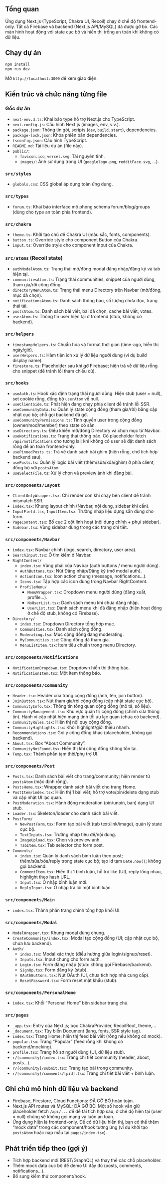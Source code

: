 ## Tổng quan

Ứng dụng Next.js (TypeScript, Chakra UI, Recoil) chạy ở chế độ frontend-only. Tất cả Firebase và backend (Next.js API/MySQL) đã được gỡ bỏ. Các màn hình hoạt động với state cục bộ và hiển thị trống an toàn khi không có dữ liệu.

## Chạy dự án

```bash
npm install
npm run dev
```

Mở `http://localhost:3000` để xem giao diện.

## Kiến trúc và chức năng từng file

### Gốc dự án
- `next-env.d.ts`: Khai báo type hỗ trợ Next.js cho TypeScript.
- `next.config.js`: Cấu hình Next.js (images, env, v.v.).
- `package.json`: Thông tin gói, scripts (`dev`, `build`, `start`), dependencies.
- `package-lock.json`: Khóa phiên bản dependencies.
- `tsconfig.json`: Cấu hình TypeScript.
- `README.md`: Tài liệu dự án (file này).
- `public/`:
  - `favicon.ico`, `vercel.svg`: Tài nguyên tĩnh.
  - `images/`: Ảnh sử dụng trong UI (`googlelogo.png`, `redditFace.svg`, ...).

### `src/styles`
- `globals.css`: CSS global áp dụng toàn ứng dụng.

### `src/types`
- `forum.ts`: Khai báo interface mô phỏng schema forum/blog/groups (dùng cho type an toàn phía frontend).

### `src/chakra`
- `theme.ts`: Khởi tạo chủ đề Chakra UI (màu sắc, fonts, components).
- `button.ts`: Override style cho component Button của Chakra.
- `input.ts`: Override style cho component Input của Chakra.

### `src/atoms` (Recoil state)
- `authModalAtom.ts`: Trạng thái mở/đóng modal đăng nhập/đăng ký và tab hiện tại.
- `communitiesAtom.ts`: Trạng thái communities, snippet của người dùng, tham gia/rời cộng đồng.
- `directoryMenuAtom.ts`: Trạng thái menu Directory trên Navbar (mở/đóng, mục đã chọn).
- `notificationsAtom.ts`: Danh sách thông báo, số lượng chưa đọc, trạng thái tải.
- `postsAtom.ts`: Danh sách bài viết, bài đã chọn, cache bài viết, votes.
- `userAtom.ts`: Thông tin user hiện tại ở frontend (stub, không có backend).

### `src/helpers`
- `timestampHelpers.ts`: Chuẩn hóa và format thời gian (time-ago, hiển thị ngày/giờ).
- `userHelpers.ts`: Hàm tiện ích xử lý dữ liệu người dùng (ví dụ build display name).
- `firestore.ts`: Placeholder sau khi gỡ Firebase; hiện trả về dữ liệu rỗng cho snippet (để tránh lỗi tham chiếu cũ).

### `src/hooks`
- `useAuth.ts`: Hook xác định trạng thái người dùng. Hiện stub (user = null), set cookie rỗng, đồng bộ `userAtom` về null.
- `useClientSide.ts`: Phát hiện đang chạy phía client để tránh lỗi SSR.
- `useCommunityData.ts`: Quản lý state cộng đồng (tham gia/rời) bằng cập nhật cục bộ; chỗ gọi backend đã gỡ.
- `useCommunityPermissions.ts`: Tính quyền user trong cộng đồng (owner/mod/member) theo state có sẵn.
- `useDirectory.ts`: Điều khiển mở/đóng Directory và chọn mục từ Navbar.
- `useNotifications.ts`: Trạng thái thông báo. Có placeholder fetch `/api/notifications` cho tương lai; khi không có user sẽ đặt danh sách rỗng để an toàn frontend-only.
- `usePinnedPosts.ts`: Trả về danh sách bài ghim (hiện rỗng, chờ tích hợp backend sau).
- `usePosts.ts`: Quản lý logic bài viết (thêm/sửa/xóa/ghim) ở phía client, đồng bộ với `postsAtom`.
- `useSelectFile.ts`: Xử lý chọn và preview ảnh khi đăng bài.

### `src/components/Layout`
- `ClientOnlyWrapper.tsx`: Chỉ render con khi chạy bên client để tránh mismatch SSR.
- `index.tsx`: Khung layout chính (Navbar, nội dung, sidebar khi cần).
- `InputField.tsx`, `InputItem.tsx`: Trường nhập liệu dựng sẵn dùng cho form.
- `PageContent.tsx`: Bố cục 2 cột linh hoạt (nội dung chính + phụ/ sidebar).
- `Sidebar.tsx`: Vùng sidebar dùng trong các trang chi tiết.

### `src/components/Navbar`
- `index.tsx`: Navbar chính (logo, search, directory, user area).
- `SearchInput.tsx`: Ô tìm kiếm ở Navbar.
- `RightContent/`
  - `index.tsx`: Vùng phải của Navbar (auth buttons / menu người dùng).
  - `AuthButtons.tsx`: Nút Đăng nhập/Đăng ký (mở modal auth).
  - `ActionIcon.tsx`: Icon action chung (message, notifications...).
  - `Icons.tsx`: Tập hợp các icon dùng trong Navbar RightContent.
  - `ProfileMenu/`
    - `MenuWrapper.tsx`: Dropdown menu người dùng (đăng xuất, profile...).
    - `NoUserList.tsx`: Danh sách menu khi chưa đăng nhập.
    - `UserList.tsx`: Danh sách menu khi đã đăng nhập (hiện hoạt động ở chế độ stub, không có Firebase).
- `Directory/`
  - `index.tsx`: Dropdown Directory tổng hợp mục.
  - `Communities.tsx`: Danh sách cộng đồng.
  - `Moderating.tsx`: Mục cộng đồng đang moderating.
  - `MyCommunities.tsx`: Cộng đồng đã tham gia.
  - `MenuListItem.tsx`: Item tiêu chuẩn trong menu Directory.

### `src/components/Notifications`
- `NotificationDropdown.tsx`: Dropdown hiển thị thông báo.
- `NotificationItem.tsx`: Một item thông báo.

### `src/components/Community`
- `Header.tsx`: Header của trang cộng đồng (ảnh, tên, join button).
- `JoinButton.tsx`: Nút tham gia/rời cộng đồng (cập nhật state cục bộ).
- `CommunityInfo.tsx`: Thông tin tổng quan cộng đồng (mô tả, số liệu).
- `CommunityManagement.tsx`: Khu vực quản trị cộng đồng (chỉnh sửa thông tin). Hành vi cập nhật hiện mang tính tối ưu lạc quan (chưa có backend).
- `CommunityRules.tsx`: Hiển thị nội quy cộng đồng.
- `CommunityHighlights.tsx`: Khối highlight/giới thiệu nhanh.
- `Recommendations.tsx`: Gợi ý cộng đồng khác (placeholder, không gọi backend).
- `About.tsx`: Box “About Community”.
- `CommunityNotFound.tsx`: Hiển thị khi cộng đồng không tồn tại.
- `Temp.tsx`: Thành phần tạm thời/phụ trợ UI.

### `src/components/Post`
- `Posts.tsx`: Danh sách bài viết cho trang/community; hiện render từ `postsAtom` (mặc định rỗng).
- `PostsHome.tsx`: Wrapper danh sách bài viết cho trang Home.
- `PostItem/index.tsx`: Hiển thị 1 bài viết; hỗ trợ vote/pin/delete dạng stub và cập nhật UI lạc quan.
- `PostModeration.tsx`: Hành động moderation (pin/unpin, ban) dạng UI stub.
- `Loader.tsx`: Skeleton/loader cho danh sách bài viết.
- `PostForm/`
  - `NewPostForm.tsx`: Form tạo bài viết (tab text/link/image), quản lý state cục bộ.
  - `TextInputs.tsx`: Trường nhập tiêu đề/nội dung.
  - `ImageUpload.tsx`: Chọn và preview ảnh.
  - `TabItem.tsx`: Tab selector cho form post.
- `Comments/`
  - `index.tsx`: Quản lý danh sách bình luận theo post; thêm/sửa/xóa/reply trong state cục bộ; tạo id tạm `Date.now()`; không gọi backend.
  - `CommentItem.tsx`: Hiển thị 1 bình luận, hỗ trợ like (UI), reply lồng nhau, highlight theo hash URL.
  - `Input.tsx`: Ô nhập bình luận mới.
  - `ReplyInput.tsx`: Ô nhập trả lời một bình luận.

### `src/components/Main`
- `index.tsx`: Thành phần trang chính tổng hợp khối UI.

### `src/components/Modal`
- `ModalWrapper.tsx`: Khung modal dùng chung.
- `CreateCommunity/index.tsx`: Modal tạo cộng đồng (UI; cập nhật cục bộ, chưa lưu backend).
- `Auth/`
  - `index.tsx`: Modal xác thực (điều hướng giữa login/signup/reset).
  - `Inputs.tsx`: Input chung cho form auth.
  - `Login.tsx`: Form đăng nhập (stub: không gọi Firebase/backend).
  - `SignUp.tsx`: Form đăng ký (stub).
  - `OAuthButtons.tsx`: Nút OAuth (UI, chưa tích hợp nhà cung cấp).
  - `ResetPassword.tsx`: Form reset mật khẩu (stub).

### `src/components/PersonalHome`
- `index.tsx`: Khối “Personal Home” bên sidebar trang chủ.

### `src/pages`
- `_app.tsx`: Entry của Next.js; bọc ChakraProvider, RecoilRoot, theme,...
- `_document.tsx`: Tùy biến Document (lang, fonts, SSR style tag).
- `index.tsx`: Trang Home; hiển thị feed bài viết (rỗng nếu không có mock).
- `popular.tsx`: Trang “Popular” (feed rỗng khi không có backend/mocking).
- `profile.tsx`: Trang hồ sơ người dùng (UI, dữ liệu stub).
- `r/[community]/index.tsx`: Trang chi tiết community (header, about, posts...).
- `r/[community]/submit.tsx`: Trang tạo bài trong community.
- `r/[community]/comments/[pid].tsx`: Trang chi tiết bài viết + bình luận.

## Ghi chú mô hình dữ liệu và backend
- Firebase, Firestore, Cloud Functions: ĐÃ GỠ BỎ hoàn toàn.
- Next.js API routes và MySQL: ĐÃ GỠ BỎ. Một số hook vẫn giữ placeholder fetch `/api/...` để dễ tái tích hợp sau; ở chế độ hiện tại (user = null) chúng sẽ không gọi mạng và luôn an toàn.
- Ứng dụng hiện là frontend-only. Để có dữ liệu hiển thị, bạn có thể thêm “mock data” trong các component/hook tương ứng (ví dụ khởi tạo `postsAtom` hoặc nạp mẫu tại `pages/index.tsx`).

## Phát triển tiếp theo (gợi ý)
- Tích hợp backend mới (REST/GraphQL) và thay thế các chỗ placeholder.
- Thêm mock data cục bộ để demo UI đầy đủ (posts, comments, notifications...).
- Bổ sung kiểm thử component/hook.

